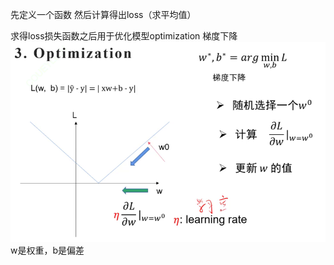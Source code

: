 先定义一个函数
然后计算得出loss（求平均值）

求得loss损失函数之后用于优化模型optimization
        梯度下降![alt text](image-1.png)
    w是权重，b是偏差

